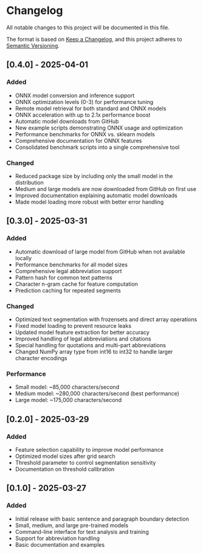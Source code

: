 # Changelog

All notable changes to this project will be documented in this file.

The format is based on [Keep a Changelog](https://keepachangelog.com/en/1.0.0/),
and this project adheres to [Semantic Versioning](https://semver.org/spec/v2.0.0.html).

## [0.4.0] - 2025-04-01

### Added
- ONNX model conversion and inference support
- ONNX optimization levels (0-3) for performance tuning
- Remote model retrieval for both standard and ONNX models
- ONNX acceleration with up to 2.1x performance boost
- Automatic model downloads from GitHub
- New example scripts demonstrating ONNX usage and optimization
- Performance benchmarks for ONNX vs. sklearn models
- Comprehensive documentation for ONNX features
- Consolidated benchmark scripts into a single comprehensive tool

### Changed
- Reduced package size by including only the small model in the distribution
- Medium and large models are now downloaded from GitHub on first use
- Improved documentation explaining automatic model downloads
- Made model loading more robust with better error handling

## [0.3.0] - 2025-03-31

### Added
- Automatic download of large model from GitHub when not available locally
- Performance benchmarks for all model sizes
- Comprehensive legal abbreviation support
- Pattern hash for common text patterns
- Character n-gram cache for feature computation
- Prediction caching for repeated segments

### Changed
- Optimized text segmentation with frozensets and direct array operations
- Fixed model loading to prevent resource leaks
- Updated model feature extraction for better accuracy
- Improved handling of legal abbreviations and citations
- Special handling for quotations and multi-part abbreviations
- Changed NumPy array type from int16 to int32 to handle larger character encodings

### Performance
- Small model: ~85,000 characters/second
- Medium model: ~280,000 characters/second (best performance)
- Large model: ~175,000 characters/second

## [0.2.0] - 2025-03-29

### Added
- Feature selection capability to improve model performance
- Optimized model sizes after grid search
- Threshold parameter to control segmentation sensitivity
- Documentation on threshold calibration

## [0.1.0] - 2025-03-27

### Added
- Initial release with basic sentence and paragraph boundary detection
- Small, medium, and large pre-trained models
- Command-line interface for text analysis and training
- Support for abbreviation handling
- Basic documentation and examples